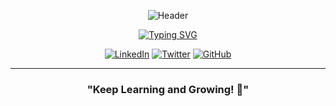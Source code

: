 <div align="center">
  
  <!-- Profile Header with Dynamic Background -->
  ![Header](https://capsule-render.vercel.app/api?type=waving&color=0:00C9FF,100:92FE9D&height=200&section=header&text=Hi%20Folks%20👋&fontSize=50&fontColor=FFFFFF&animation=fadeIn)

  <!-- Typing SVG -->
  [![Typing SVG](https://readme-typing-svg.demolab.com/?lines=This+is+Abdur+Rofi;I'm+a+Software+Engineer;Cloud+Computing+Enthusiast&font=Fira%20Code&center=true&width=380&height=50&duration=4000&pause=1000)](https://git.io/typing-svg)
  
  [![LinkedIn](https://img.shields.io/badge/-LinkedIn-0077B5?style=flat&logo=linkedin)](https://linkedin.com/in/mrofisr)
  [![Twitter](https://img.shields.io/badge/-Twitter-1DA1F2?style=flat&logo=twitter&logoColor=white)](https://twitter.com/mrofisr_)
  [![GitHub](https://img.shields.io/badge/-GitHub-181717?style=flat&logo=github)](https://github.com/mrofisr)

</div>

---

<div align="center">
  
  ### "Keep Learning and Growing! 🚀"
  
</div>
